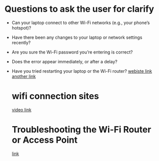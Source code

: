# Questions to ask the user for clarify
- Can your laptop connect to other Wi-Fi networks (e.g., your phone’s hotspot)?
- Have there been any changes to your laptop or network settings recently?
- Are you sure the Wi-Fi password you’re entering is correct?
- Does the error appear immediately, or after a delay?
- Have you tried restarting your laptop or the Wi-Fi router?
[webiste link](https://support.microsoft.com/en-us/windows/connect-to-a-wi-fi-network-in-windows-1f881677-b569-0cd5-010d-e3cd3579d263)
  [another link](https://www.asurion.com/connect/tech-tips/laptop-wont-connect-wifi/)

  # wifi connection sites
  [video link](https://www.youtube.com/watch?v=Un-lieuCQBI)
  
  #  Troubleshooting the Wi-Fi Router or Access Point
  [link](https://www.youtube.com/watch?v=VQgmysuz8D8)
  

